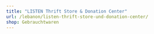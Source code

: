 ```yaml
---
title: "LISTEN Thrift Store & Donation Center"
url: /lebanon/listen-thrift-store-und-donation-center/
shop: Gebrauchtwaren
---
```

